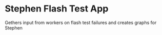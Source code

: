 # Stephen Flash Test App
 Gethers input from workers on flash test failures and creates graphs for Stephen
